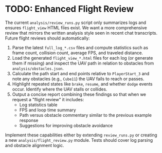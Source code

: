 # TODO: Enhanced Flight Review

The current `analysis/review_runs.py` script only summarizes logs and ensures
`flight_view` HTML files exist. We want a more comprehensive review that mirrors
the written analysis style seen in recent chat transcripts. Future flight
reviews should automatically:

1. Parse the latest `full_log_*.csv` files and compute statistics such as frame
   count, collision count, average FPS, and traveled distance.
2. Load the generated `flight_view_*.html` files for each log (or generate them
   if missing) and inspect the UAV path in relation to obstacles from
   `analysis/obstacles.json`.
3. Calculate the path start and end points relative to `PlayerStart_3` and note
   any obstacles (e.g., `Cube11`) the UAV fails to reach or passes.
4. Highlight repeated states like `brake`, `resume`, and whether `dodge` events
   occur. Identify where the UAV stalls or collides.
5. Output a concise report combining these findings so that when we request a
   "flight review" it includes:
   - Log statistics table
   - FPS and loop time summary
   - Path versus obstacle commentary similar to the previous example response
   - Suggestions for improving obstacle avoidance

Implement these capabilities either by extending `review_runs.py` or creating a
new `analysis/flight_review.py` module. Tests should cover log parsing and
obstacle alignment logic.
